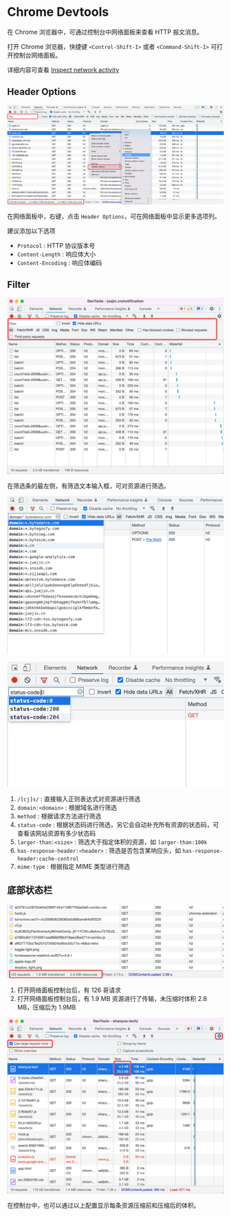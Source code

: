 # Chrome Devtools

在 Chrome 浏览器中，可通过控制台中网络面板来查看 HTTP 报文消息。

打开 Chrome 浏览器，快捷键 `<Control-Shift-I>` 或者 `<Command-Shift-I>` 可打开控制台网络面板。

详细内容可查看 [Inspect network activity](https://developer.chrome.com/docs/devtools/network/#search)

## Header Options

![header options](/http/message/header-options.png)

在网络面板中，右键，点击 `Header Options`，可在网络面板中显示更多选项列。

建议添加以下选项

- `Protocol` : HTTP 协议版本号
- `Content-Length` : 响应体大小
- `Content-Encoding` : 响应体编码

## Filter

![filter-1](/http/message/filter-1.png)

在筛选条的最左侧，有筛选文本输入框，可对资源进行筛选。

![filter-2](/http/message/filter-2.png)

![filter-3](/http/message/filter-3.png)

1. `/[cj]s/` : 直接输入正则表达式对资源进行筛选
1. `domain:<domain>` : 根据域名进行筛选
1. `method` : 根据请求方法进行筛选
1. `status-code` : 根据状态码进行筛选，另它会自动补充所有资源的状态码，可查看该网站资源有多少状态码
1. `larger-than:<size>` : 筛选大于指定体积的资源，如 `larger-than:100k`
1. `has-response-header:<header>` : 筛选是否包含某响应头，如 `has-response-header:cache-control`
1. `mime-type` : 根据指定 MIME 类型进行筛选

## 底部状态栏

![footer-status-1](/http/message/footer-status-1.png)

1. 打开网络面板控制台后，有 126 哥请求
1. 打开网络面板控制台后，有 1.9 MB 资源进行了传输，未压缩时体积 2.8 MB，压缩后为 1.9MB

![footer-status-2](/http/message/footer-status-2.png)

在控制台中，也可以通过以上配置显示每条资源压缩前和压缩后的体积。
